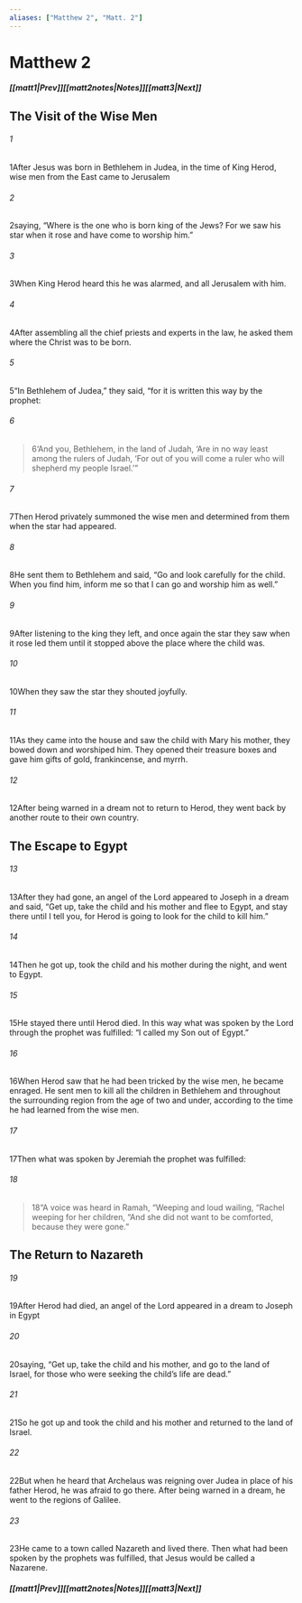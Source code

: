 ```yaml
---
aliases: ["Matthew 2", "Matt. 2"]
---
```

# Matthew 2
##### <span class=arrow-left></span>[[matt1|Prev]]<span class=navigation-separator></span>[[matt2notes|Notes]]<span class=navigation-separator></span>[[matt3|Next]]<span class=arrow-right></span>
## The Visit of the Wise Men
###### 1
<span class=verse-first>1</span>After Jesus was born in Bethlehem in Judea, in the time of King Herod, wise men from the East came to Jerusalem
###### 2
<span class=verse-body>2</span>saying, “Where is the one who is born king of the Jews? For we saw his star when it rose and have come to worship him.”
###### 3
<span class=verse-body>3</span>When King Herod heard this he was alarmed, and all Jerusalem with him.
###### 4
<span class=verse-body>4</span>After assembling all the chief priests and experts in the law, he asked them where the Christ was to be born.
###### 5
<span class=verse-body>5</span>“In Bethlehem of Judea,” they said, “for it is written this way by the prophet:
<div class=paragraph-break></div>

###### 6
><span class=verse-body-poetry>6</span><span class=poetry-quote-single>‘</span>And you, Bethlehem, in the land of Judah,
><span class=poetry-quote-single>‘</span>Are in no way least among the rulers of Judah,
><span class=poetry-quote-single>‘</span>For out of you will come a ruler who will shepherd my people Israel.’”
<div class=paragraph-break></div>

###### 7
<span class=verse-first>7</span>Then Herod privately summoned the wise men and determined from them when the star had appeared.
###### 8
<span class=verse-body>8</span>He sent them to Bethlehem and said, “Go and look carefully for the child. When you find him, inform me so that I can go and worship him as well.”
###### 9
<span class=verse-body>9</span>After listening to the king they left, and once again the star they saw when it rose led them until it stopped above the place where the child was.
###### 10
<span class=verse-body>10</span>When they saw the star they shouted joyfully.
###### 11
<span class=verse-body>11</span>As they came into the house and saw the child with Mary his mother, they bowed down and worshiped him. They opened their treasure boxes and gave him gifts of gold, frankincense, and myrrh.
###### 12
<span class=verse-body>12</span>After being warned in a dream not to return to Herod, they went back by another route to their own country.
## The Escape to Egypt
###### 13
<span class=verse-first>13</span>After they had gone, an angel of the Lord appeared to Joseph in a dream and said, “Get up, take the child and his mother and flee to Egypt, and stay there until I tell you, for Herod is going to look for the child to kill him.”
<div class=paragraph-break></div>

###### 14
<span class=verse-first>14</span>Then he got up, took the child and his mother during the night, and went to Egypt.
###### 15
<span class=verse-body>15</span>He stayed there until Herod died. In this way what was spoken by the Lord through the prophet was fulfilled: “I called my Son out of Egypt.”
<div class=paragraph-break></div>

###### 16
<span class=verse-first>16</span>When Herod saw that he had been tricked by the wise men, he became enraged. He sent men to kill all the children in Bethlehem and throughout the surrounding region from the age of two and under, according to the time he had learned from the wise men.
###### 17
<span class=verse-body>17</span>Then what was spoken by Jeremiah the prophet was fulfilled:
<div class=paragraph-break></div>

###### 18
><span class=verse-body-poetry>18</span><span class=poetry-quote-double>“</span>A voice was heard in Ramah,
><span class=poetry-quote-double>“</span>Weeping and loud wailing,
><span class=poetry-quote-double>“</span>Rachel weeping for her children,
><span class=poetry-quote-double>“</span>And she did not want to be comforted, because they were gone.”
## The Return to Nazareth
###### 19
<span class=verse-first>19</span>After Herod had died, an angel of the Lord appeared in a dream to Joseph in Egypt
###### 20
<span class=verse-body>20</span>saying, “Get up, take the child and his mother, and go to the land of Israel, for those who were seeking the child’s life are dead.”
###### 21
<span class=verse-body>21</span>So he got up and took the child and his mother and returned to the land of Israel.
###### 22
<span class=verse-body>22</span>But when he heard that Archelaus was reigning over Judea in place of his father Herod, he was afraid to go there. After being warned in a dream, he went to the regions of Galilee.
###### 23
<span class=verse-body>23</span>He came to a town called Nazareth and lived there. Then what had been spoken by the prophets was fulfilled, that Jesus would be called a Nazarene.
##### <span class=arrow-left></span>[[matt1|Prev]]<span class=navigation-separator></span>[[matt2notes|Notes]]<span class=navigation-separator></span>[[matt3|Next]]<span class=arrow-right></span>